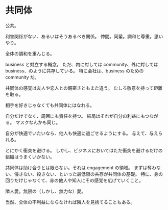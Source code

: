 # 共同体

公共。

利害関係がない、あるいはそうあるべき関係。
仲間。同輩。調和と尊重。思いやり。

全体の調和を重んじる。

business と対立する概念。
ただ、内に対しては community、外に対しては business、のように共存している。
特に会社は、business のための community だ。

共同体の感覚は友人や恋人との親密さともまた違う。
むしろ敬意を持って距離を取る。

相手を好きじゃなくても共同体にはなれる。

自分だけでなく、周囲にも責任を持つ。
結局はそれが自分の利益にもつながる。
マスクなんかも同じ。

自分が快適でいたいなら、他人も快適に過ごせるようにする。
与えて、与えられる。

とにかく衝突を避ける。
しかし、ビジネスにおいてはただ衝突を避けるだけの組織はうまくいかない。

共同体は助け合うとは限らない。それは engagement の領域。
まずは奪わない、侵さない、殺さない、といった最低限の共存が共同体の基礎。
特に、身の回りだけじゃなくて、赤の他人や知人にその感覚を広げていくこと。

隣人愛。無限の（しかし、無力な）愛。

当然、全体の不利益にならなければ隣人を見捨てることもある。
